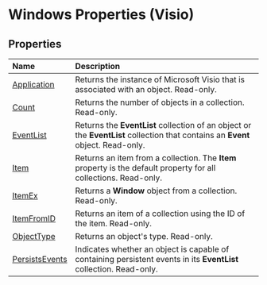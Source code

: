 
# Windows Properties (Visio)

## Properties



|**Name**|**Description**|
|:-----|:-----|
|[Application](1e6d3b9a-11b6-337e-e27b-1d6f7ecdcd40.md)|Returns the instance of Microsoft Visio that is associated with an object. Read-only.|
|[Count](8923a141-36c9-04ff-fd73-e192cf76a4e1.md)|Returns the number of objects in a collection. Read-only.|
|[EventList](b94118da-2b5b-8018-4d04-8fc0f32f956f.md)|Returns the  **EventList** collection of an object or the **EventList** collection that contains an **Event** object. Read-only.|
|[Item](61a17578-83c2-ce4e-95a4-739b32c7ad95.md)|Returns an item from a collection. The  **Item** property is the default property for all collections. Read-only.|
|[ItemEx](24adeef0-20ca-4e00-ff39-c49ec5e72f87.md)|Returns a  **Window** object from a collection. Read-only.|
|[ItemFromID](19049ae8-b070-3da7-ce6a-446e547b4d5d.md)|Returns an item of a collection using the ID of the item. Read-only.|
|[ObjectType](34eb7a08-0c94-b388-9d26-4541acdeb2f2.md)|Returns an object's type. Read-only.|
|[PersistsEvents](1315c3e7-f911-dd34-7412-43e345af849a.md)|Indicates whether an object is capable of containing persistent events in its  **EventList** collection. Read-only.|
